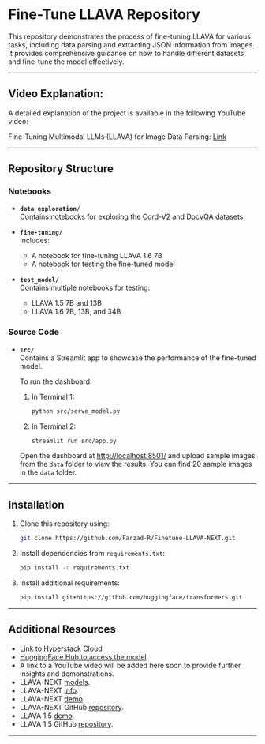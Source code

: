 # Fine-Tune LLAVA Repository

This repository demonstrates the process of fine-tuning LLAVA for various tasks, including data parsing and extracting JSON information from images. It provides comprehensive guidance on how to handle different datasets and fine-tune the model effectively.

---

## Video Explanation: 
A detailed explanation of the project is available in the following YouTube video:

Fine-Tuning Multimodal LLMs (LLAVA) for Image Data Parsing: [Link](https://youtu.be/0pd1ZDT--mU?si=IvVdfgv5CXZx57Dr)

---

## Repository Structure

### Notebooks
- **`data_exploration/`**  
  Contains notebooks for exploring the [Cord-V2](https://huggingface.co/datasets/naver-clova-ix/cord-v2) and [DocVQA](https://huggingface.co/datasets/nielsr/docvqa_1200_examples) datasets.

- **`fine-tuning/`**  
  Includes:
  - A notebook for fine-tuning LLAVA 1.6 7B
  - A notebook for testing the fine-tuned model

- **`test_model/`**  
  Contains multiple notebooks for testing:
  - LLAVA 1.5 7B and 13B
  - LLAVA 1.6 7B, 13B, and 34B

### Source Code
- **`src/`**  
  Contains a Streamlit app to showcase the performance of the fine-tuned model. 

  To run the dashboard:
  1. In Terminal 1:
     ```bash
     python src/serve_model.py
     ```
  2. In Terminal 2:
     ```bash
     streamlit run src/app.py
     ```
  Open the dashboard at [http://localhost:8501/](http://localhost:8501/) and upload sample images from the `data` folder to view the results. You can find 20 sample images in the `data` folder.

---

## Installation

1. Clone this repository using:
    ```bash
    git clone https://github.com/Farzad-R/Finetune-LLAVA-NEXT.git
    ```

2. Install dependencies from `requirements.txt`:
   ```bash
   pip install -r requirements.txt
   ```

3. Install additional requirements:
   ```bash
   pip install git+https://github.com/huggingface/transformers.git
   ```
---

## Additional Resources

- [Link to Hyperstack Cloud](https://www.hyperstack.cloud/?utm_source=Influencer&utm_medium=AI%20Round%20Table&utm_campaign=Video%201)
- [HuggingFace Hub to access the model](https://huggingface.co/Farzad-R/llava-v1.6-mistral-7b-cordv2)
- A link to a YouTube video will be added here soon to provide further insights and demonstrations.
- LLAVA-NEXT [models](https://huggingface.co/docs/transformers/en/model_doc/llava_next).
- LLAVA-NEXT [info](https://llava-vl.github.io/blog/2024-01-30-llava-next/).
- LLAVA-NEXT [demo](https://huggingface.co/spaces/lmms-lab/LLaVA-NeXT-Interleave-Demo).
- LLAVA-NEXT GitHub [repository](https://github.com/LLaVA-VL/LLaVA-NeXT).
- LLAVA 1.5 [demo](https://llava.hliu.cc/).
- LLAVA 1.5 GitHub [repository](https://github.com/haotian-liu/LLaVA).


---